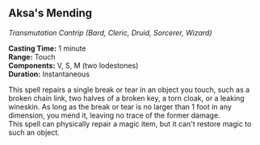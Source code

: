 ## Aksa's Mending
*Transmutation Cantrip (Bard, Cleric, Druid, Sorcerer, Wizard)*

**Casting Time:** 1 minute  
**Range:** Touch  
**Components:** V, S, M (two lodestones)  
**Duration:** Instantaneous  

This spell repairs a single break or tear in an object you touch, such as a broken chain link, two halves of a broken key, a torn cloak, or a leaking wineskin. As long as the break or tear is no larger than 1 foot in any dimension, you mend it, leaving no trace of the former damage.  
This spell can physically repair a magic item, but it can't restore magic to such an object.